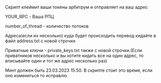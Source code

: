 Скрипт клеймит ваши токены арбитрум и отправляет на ваш адрес

YOUR_RPC - Ваша РПЦ

number_of_thread - количество потоков

Адреса(если их несколько) куда будет происходить перевод кидайте в файл address.txt с новой строчки

Приватные ключи - private_keys.txt также с новой строчки.(Если приватников несколько и вы хотите кидать все на один адрес, то вписывайте один и тот же адрес несколько раз)

Минт должен быть 23.03.2023 15:50. В скрипте стоит это время, если оно измениться то исправлю.
